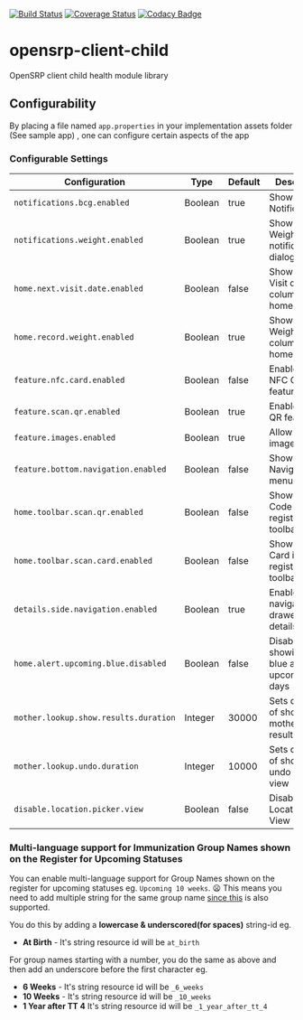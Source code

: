 [![Build Status](https://travis-ci.org/OpenSRP/opensrp-client-child.svg?branch=master)](https://travis-ci.org/OpenSRP/opensrp-client-child) [![Coverage Status](https://coveralls.io/repos/github/OpenSRP/opensrp-client-child/badge.svg?branch=master)](https://coveralls.io/github/OpenSRP/opensrp-client-child?branch=master)
[![Codacy Badge](https://api.codacy.com/project/badge/Grade/b8b5e3c6e9284bffb993d07b235a8691)](https://www.codacy.com/app/OpenSRP/opensrp-client-child?utm_source=github.com&amp;utm_medium=referral&amp;utm_content=OpenSRP/opensrp-client-child&amp;utm_campaign=Badge_Grade)

# opensrp-client-child
OpenSRP client child health module library

## Configurability

By placing a file named `app.properties` in your implementation assets folder (See sample app) , one can configure certain aspects of the app

### Configurable Settings

| Configuration                         | Type    | Default | Description                                             |
| --------------------------------------| ------- | ------- | ----------------------------------------------          |
| `notifications.bcg.enabled`           | Boolean | true    | Show BCG Notifications                                  |
| `notifications.weight.enabled`        | Boolean | true    | Show Record Weight pop notification up dialog           |
| `home.next.visit.date.enabled`        | Boolean | false   | Show Next Visit date column in home register            |
| `home.record.weight.enabled`          | Boolean | true    | Show Record Weight column in home register              |
| `feature.nfc.card.enabled`            | Boolean | false   | Enable Scan NFC Card feature                            |
| `feature.scan.qr.enabled`             | Boolean | true    | Enable Scan QR feature                                  |
| `feature.images.enabled`              | Boolean | true    | Allow profile image capture                             |
| `feature.bottom.navigation.enabled`   | Boolean | false   | Show Bottom Navigation menu                             |
| `home.toolbar.scan.qr.enabled`        | Boolean | false   | Show Scan QR Code in home register toolbar              |
| `home.toolbar.scan.card.enabled`      | Boolean | false   | Show Scan Card in home register toolbar                 |
| `details.side.navigation.enabled`     | Boolean | true    | Enable side navigation drawer on details page           |
| `home.alert.upcoming.blue.disabled`   | Boolean | false   | Disable showing light blue alert for upcoming in 7 days |
| `mother.lookup.show.results.duration` | Integer | 30000   | Sets duration of showing mother lookup results          |
| `mother.lookup.undo.duration`         | Integer | 10000   | Sets duration of showing the undo look up view          |   
| `disable.location.picker.view`        | Boolean | false   | Disables LocationPicker View                            |

### Multi-language support for Immunization Group Names shown on the Register for Upcoming Statuses

You can enable multi-language support for Group Names shown on the register for upcoming statuses eg. `Upcoming 10 weeks`. :frowning: This means you need to add multiple string for the same group name [since this](https://github.com/OpenSRP/opensrp-client-immunization#multi-language-support) is also supported.

You do this by adding a **lowercase & underscored(for spaces)** string-id eg.

-   **At Birth** - It's string resource id will be `at_birth`

For group names starting with a number, you do the same as above and then add an underscore before the first character eg.

-   **6 Weeks** - It's string resource id will be `_6_weeks`
-   **10 Weeks** - It's string resource id will be `_10_weeks`
-   **1 Year after  TT 4** It's string resource id will be `_1_year_after_tt_4`
